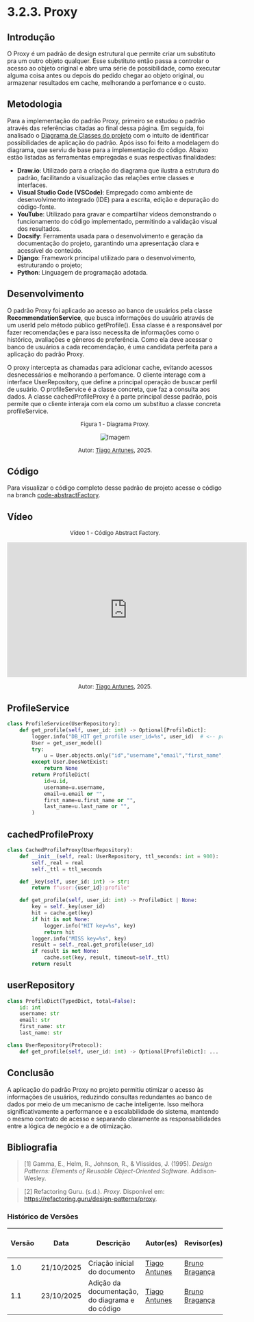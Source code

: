 # 3.2.3. Proxy

## Introdução

O Proxy é um padrão de design estrutural que permite criar um substituto pra um outro objeto qualquer. Esse substituto então passa a controlar o acesso ao objeto original e abre uma série de possibilidade, como executar alguma coisa antes ou depois do pedido chegar ao objeto original, ou armazenar resultados em cache, melhorando a perfomance e o custo.

## Metodologia

Para a implementação do padrão Proxy, primeiro se estudou o padrão através das referências citadas ao final dessa página. Em seguida, foi analisado o [Diagrama de Classes do projeto](https://unbarqdsw2025-2-turma01.github.io/2025.2-T01-G5_EuRecomendo_Entrega_02/#/./Modelagem/2.1.3.DiagramaDeClassesUML) com o intuito de identificar possibilidades de aplicação do padrão. Após isso foi feito a modelagem do diagrama, que serviu de base para a implementação do código. Abaixo estão listadas as ferramentas empregadas e suas respectivas finalidades:

- **Draw.io**: Utilizado para a criação do diagrama que ilustra a estrutura do padrão, facilitando a visualização das relações entre classes e interfaces.
- **Visual Studio Code (VSCode)**: Empregado como ambiente de desenvolvimento integrado (IDE) para a escrita, edição e depuração do código-fonte.
- **YouTube**: Utilizado para gravar e compartilhar vídeos demonstrando o funcionamento do código implementado, permitindo a validação visual dos resultados.
- **Docsify**: Ferramenta usada para o desenvolvimento e geração da documentação do projeto, garantindo uma apresentação clara e acessível do conteúdo.
- **Django**: Framework principal utilizado para o desenvolvimento, estruturando o projeto;
- **Python**: Linguagem de programação adotada.

## Desenvolvimento

O padrão Proxy foi aplicado ao acesso ao banco de usuários pela classe <b>RecommendationService</b>, que busca informações do usuário através de um userId pelo método público getProfile(). Essa classe é a responsável por fazer recomendações e para isso necessita de informações como o histórico, avaliações e gêneros de preferência. Como ela deve acessar o banco de usuários a cada recomendação, é uma candidata perfeita para a aplicação do padrão Proxy.

O proxy intercepta as chamadas para adicionar cache, evitando acessos desnecessários e melhorando a perfomance. O cliente interage com a interface UserRepository, que define a principal operação de buscar perfil de usuário. O profileService é a classe concreta, que faz a consulta aos dados. A classe cachedProfileProxy é a parte principal desse padrão, pois permite que o cliente interaja com ela como um substituo a classe concreta profileService.

<font size="2"><p style="text-align: center">Figura 1 - Diagrama Proxy.</p></font>

<center>

![Imagem](/assets/DiagramaProxy.png)

</center>

<font size="2"><p style="text-align: center">Autor: [Tiago Antunes](https://github.com/tiagobalieiro), 2025.</p></font>


## Código

Para visualizar o código completo desse padrão de projeto acesse o código na branch [code-abstractFactory](https://github.com/UnBArqDsw2025-2-Turma01/2025.2-T01-G5_EuRecomendo_Entrega_03/tree/code-abstractFactory).

## Vídeo

<font size="2"><p style="text-align: center">Vídeo 1 - Código Abstract Factory.</p></font>

<center>
<iframe width="560" height="315" src="https://www.youtube.com/embed/" title="YouTube video player" frameborder="0" allow="accelerometer; autoplay; clipboard-write; encrypted-media; gyroscope; picture-in-picture; web-share" referrerpolicy="strict-origin-when-cross-origin" allowfullscreen></iframe>
</center>

<font size="2"><p style="text-align: center">Autor: [Tiago Antunes](https://github.com/tiagobalieiro), 2025.</p></font>

## ProfileService

```python
class ProfileService(UserRepository):
    def get_profile(self, user_id: int) -> Optional[ProfileDict]:
        logger.info("DB_HIT get_profile user_id=%s", user_id)  # <-- prova do acesso ao banco
        User = get_user_model()
        try:
            u = User.objects.only("id","username","email","first_name","last_name").get(pk=user_id)
        except User.DoesNotExist:
            return None
        return ProfileDict(
            id=u.id,
            username=u.username,
            email=u.email or "",
            first_name=u.first_name or "",
            last_name=u.last_name or "",
        )

```

## cachedProfileProxy

```python
class CachedProfileProxy(UserRepository):
    def __init__(self, real: UserRepository, ttl_seconds: int = 900):
        self._real = real
        self._ttl = ttl_seconds

    def _key(self, user_id: int) -> str:
        return f"user:{user_id}:profile"

    def get_profile(self, user_id: int) -> ProfileDict | None:
        key = self._key(user_id)
        hit = cache.get(key)
        if hit is not None:
            logger.info("HIT key=%s", key)
            return hit
        logger.info("MISS key=%s", key)
        result = self._real.get_profile(user_id)
        if result is not None:
            cache.set(key, result, timeout=self._ttl)
        return result
```

## userRepository

```python
class ProfileDict(TypedDict, total=False):
    id: int
    username: str
    email: str
    first_name: str
    last_name: str

class UserRepository(Protocol):
    def get_profile(self, user_id: int) -> Optional[ProfileDict]: ...

```

## Conclusão

A aplicação do padrão Proxy no projeto permitiu otimizar o acesso às informações de usuários, reduzindo consultas redundantes ao banco de dados por meio de um mecanismo de cache inteligente. Isso melhora significativamente a performance e a escalabilidade do sistema, mantendo o mesmo contrato de acesso e separando claramente as responsabilidades entre a lógica de negócio e a de otimização.

## Bibliografia

> [1] Gamma, E., Helm, R., Johnson, R., & Vlissides, J. (1995). _Design Patterns: Elements of Reusable Object-Oriented Software_. Addison-Wesley.

> [2] Refactoring Guru. (s.d.). _Proxy_. Disponível em: <https://refactoring.guru/design-patterns/proxy>.


### Histórico de Versões

| Versão | Data       | Descrição                                                                    | Autor(es)                                                                                        | Revisor(es)                                   | Detalhes da Revisão |
| ------ | ---------- | ---------------------------------------------------------------------------- | ------------------------------------------------------------------------------------------------ | --------------------------------------------- | ------------------- |
| 1.0    | 21/10/2025 | Criação inicial do documento                      | [Tiago Antunes](https://github.com/tiagobalieiro) | [Bruno Bragança](https://github.com/BrunoBReis) |   
| 1.1   | 23/10/2025 | Adição da documentação, do diagrama e do código   | [Tiago Antunes](https://github.com/tiagobalieiro) | [Bruno Bragança](https://github.com/BrunoBReis) |                     |
